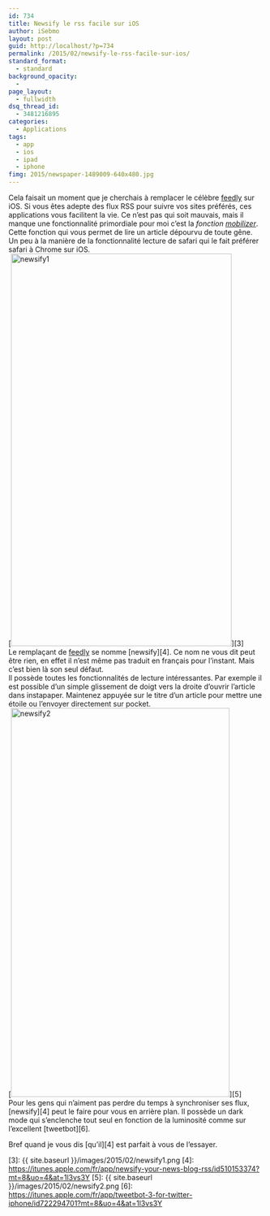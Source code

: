 ```yaml
---
id: 734
title: Newsify le rss facile sur iOS
author: iSebmo
layout: post
guid: http://localhost/?p=734
permalink: /2015/02/newsify-le-rss-facile-sur-ios/
standard_format:
  - standard
background_opacity:
  - 
page_layout:
  - fullwidth
dsq_thread_id:
  - 3481216895
categories:
  - Applications
tags:
  - app
  - ios
  - ipad
  - iphone
fimg: 2015/newspaper-1489009-640x480.jpg
---
```

Cela faisait un moment que je cherchais à remplacer le célèbre [feedly][1] sur iOS. Si vous êtes adepte des flux RSS pour suivre vos sites préférés, ces applications vous facilitent la vie. Ce n’est pas qui soit mauvais, mais il manque une fonctionnalité primordiale pour moi c’est la *fonction [mobilizer][2]*. Cette fonction qui vous permet de lire un article dépourvu de toute gêne. Un peu à la manière de la fonctionnalité lecture de safari qui le fait préférer safari à Chrome sur iOS.  
[<img class="aligncenter  wp-image-740" src="{{ site.baseurl }}/images/2015/02/newsify1-576x1024.png" alt="newsify1" width="435" height="773" />][3]  
Le remplaçant de [feedly][1] se nomme [newsify][4]. Ce nom ne vous dit peut être rien, en effet il n’est même pas traduit en français pour l’instant. Mais c’est bien là son seul défaut.  
Il possède toutes les fonctionnalités de lecture intéressantes. Par exemple il est possible d’un simple glissement de doigt vers la droite d’ouvrir l’article dans instapaper. Maintenez appuyée sur le titre d’un article pour mettre une étoile ou l’envoyer directement sur pocket.  
[<img class="aligncenter  wp-image-739" src="{{ site.baseurl }}/images/2015/02/newsify2-576x1024.png" alt="newsify2" width="431" height="766" />][5]  
Pour les gens qui n’aiment pas perdre du temps à synchroniser ses flux, [newsify][4] peut le faire pour vous en arrière plan. Il possède un dark mode qui s’enclenche tout seul en fonction de la luminosité comme sur l’excellent [tweetbot][6].

Bref quand je vous dis [qu’il][4] est parfait à vous de l’essayer.

 [1]: https://itunes.apple.com/fr/app/feedly.-your-rss-news-reader./id396069556?mt=8&uo=4&at=1l3vs3Y
 [2]: http://lifehacker.com/148820/google-mobilizer-makes-any-web-page-mobile-friendly
 [3]: {{ site.baseurl }}/images/2015/02/newsify1.png
 [4]: https://itunes.apple.com/fr/app/newsify-your-news-blog-rss/id510153374?mt=8&uo=4&at=1l3vs3Y
 [5]: {{ site.baseurl }}/images/2015/02/newsify2.png
 [6]: https://itunes.apple.com/fr/app/tweetbot-3-for-twitter-iphone/id722294701?mt=8&uo=4&at=1l3vs3Y